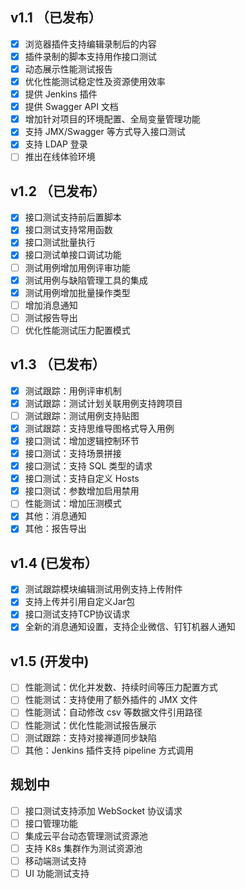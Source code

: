 ## v1.1 （已发布）

-   [x] 浏览器插件支持编辑录制后的内容
-   [x] 插件录制的脚本支持用作接口测试
-   [x] 动态展示性能测试报告
-   [x] 优化性能测试稳定性及资源使用效率
-   [x] 提供 Jenkins 插件
-   [x] 提供 Swagger API 文档
-   [x] 增加针对项目的环境配置、全局变量管理功能
-   [x] 支持 JMX/Swagger 等方式导入接口测试
-   [x] 支持 LDAP 登录
-   [ ] 推出在线体验环境

## v1.2 （已发布）

-   [x] 接口测试支持前后置脚本
-   [x] 接口测试支持常用函数
-   [x] 接口测试批量执行
-   [x] 接口测试单接口调试功能
-   [ ] 测试用例增加用例评审功能
-   [x] 测试用例与缺陷管理工具的集成
-   [x] 测试用例增加批量操作类型
-   [ ] 增加消息通知
-   [ ] 测试报告导出
-   [ ] 优化性能测试压力配置模式

## v1.3 （已发布）

-   [x] 测试跟踪：用例评审机制
-   [x] 测试跟踪：测试计划关联用例支持跨项目
-   [ ] 测试跟踪：测试用例支持贴图
-   [x] 测试跟踪：支持思维导图格式导入用例
-   [x] 接口测试：增加逻辑控制环节
-   [x] 接口测试：支持场景拼接
-   [x] 接口测试：支持 SQL 类型的请求
-   [x] 接口测试：支持自定义 Hosts
-   [x] 接口测试：参数增加启用禁用
-   [ ] 性能测试：增加压测模式
-   [x] 其他：消息通知
-   [x] 其他：报告导出

## v1.4 (已发布）

-   [x] 测试跟踪模块编辑测试用例支持上传附件
-   [x] 支持上传并引用自定义Jar包
-   [x] 接口测试支持TCP协议请求
-   [x] 全新的消息通知设置，支持企业微信、钉钉机器人通知

## v1.5 (开发中)

-   [ ] 性能测试：优化并发数、持续时间等压力配置方式
-   [ ] 性能测试：支持使用了额外插件的 JMX 文件
-   [ ] 性能测试：自动修改 csv 等数据文件引用路径
-   [ ] 性能测试：优化性能测试报告展示
-   [ ] 测试跟踪：支持对接禅道同步缺陷
-   [ ] 其他：Jenkins 插件支持 pipeline 方式调用

## 规划中

-   [ ] 接口测试支持添加 WebSocket 协议请求
-   [ ] 接口管理功能
-   [ ] 集成云平台动态管理测试资源池
-   [ ] 支持 K8s 集群作为测试资源池
-   [ ] 移动端测试支持
-   [ ] UI 功能测试支持
